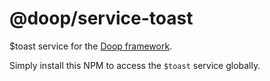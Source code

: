 @doop/service-toast
===================
$toast service for the [Doop framework](https://github.com/MomsFriendlyDevCo/Doop).

Simply install this NPM to access the `$toast` service globally.
